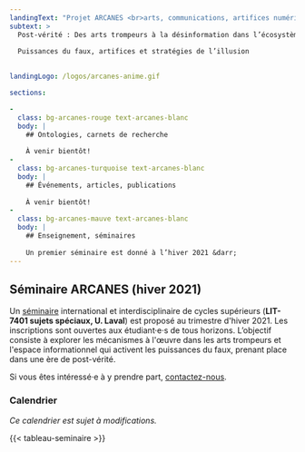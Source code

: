```yaml
---
landingText: "Projet ARCANES <br>arts, communications, artifices numériques et écosystèmes socio-numériques"
subtext: > 
  Post-vérité : Des arts trompeurs à la désinformation dans l’écosystème socio-numérique  
  
  Puissances du faux, artifices et stratégies de l’illusion
  

landingLogo: /logos/arcanes-anime.gif

sections:

- 
  class: bg-arcanes-rouge text-arcanes-blanc
  body: |
    ## Ontologies, carnets de recherche
    
    À venir bientôt!
- 
  class: bg-arcanes-turquoise text-arcanes-blanc
  body: |
    ## Événements, articles, publications
    
    À venir bientôt!
- 
  class: bg-arcanes-mauve text-arcanes-blanc
  body: |
    ## Enseignement, séminaires
    
    Un premier séminaire est donné à l’hiver 2021 &darr;
---
```


## Séminaire ARCANES (hiver 2021)

Un [séminaire](/seminaire/) international et interdisciplinaire de cycles supérieurs (**LIT-7401 sujets spéciaux, U. Laval**) est proposé au trimestre d'hiver 2021.
Les inscriptions sont ouvertes aux étudiant·e·s de tous horizons.
L’objectif consiste à explorer les mécanismes à l'œuvre dans les arts trompeurs et l'espace informationnel qui activent les puissances du faux, prenant place dans une ère de post-vérité.

Si vous êtes intéressé·e à y prendre part, [contactez-nous](/contact/).

### Calendrier

_Ce calendrier est sujet à modifications._

{{< tableau-seminaire >}}
